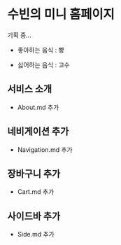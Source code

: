 # 수빈의 미니 홈페이지

기획 중...

* 좋아하는 음식 : 빵

* 싫어하는 음식 : 고수





## 서비스 소개
- About.md 추가

## 네비게이션 추가
- Navigation.md 추가

## 장바구니 추가
- Cart.md 추가

## 사이드바 추가
- Side.md 추가